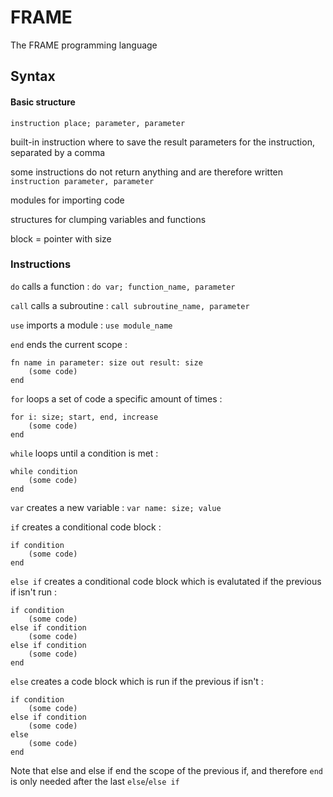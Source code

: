 # FRAME
The FRAME programming language

## Syntax
#### Basic structure
`instruction place; parameter, parameter`

built-in instruction
where to save the result
parameters for the instruction, separated by a comma

some instructions do not return anything and are therefore written `instruction parameter, parameter`

modules for importing code

structures for clumping variables and functions

block = pointer with size

### Instructions
`do` calls a function : `do var; function_name, parameter`

`call` calls a subroutine : `call subroutine_name, parameter`

`use` imports a module : `use module_name`

`end` ends the current scope :

    fn name in parameter: size out result: size
        (some code)
    end

`for` loops a set of code a specific amount of times : 

    for i: size; start, end, increase
        (some code)
    end

`while` loops until a condition is met : 

    while condition
        (some code)
    end

`var` creates a new variable : `var name: size; value`

`if` creates a conditional code block : 

    if condition
        (some code)
    end
    
`else if` creates a conditional code block which is evalutated if the previous if isn't run :

    if condition
        (some code)
    else if condition
        (some code)
    else if condition
        (some code)
    end
        
`else` creates a code block which is run if the previous if isn't :

    if condition
        (some code)
    else if condition
        (some code)
    else
        (some code)
    end
    
Note that else and else if end the scope of the previous if, and therefore `end` is only needed after the last `else`/`else if`
